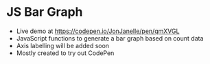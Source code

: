# JS Bar Graph
* Live demo at https://codepen.io/JonJanelle/pen/qmXVGL
* JavaScript functions to generate a bar graph based on count data
* Axis labelling will be added soon
* Mostly created to try out CodePen
